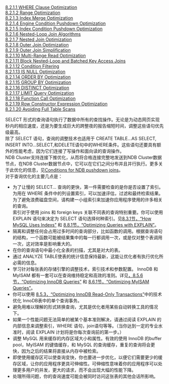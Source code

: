 [8.2.1.1 WHERE Clause Optimization]()  
[8.2.1.2 Range Optimization]()  
[8.2.1.3 Index Merge Optimization]()  
[8.2.1.4 Engine Condition Pushdown Optimization]()  
[8.2.1.5 Index Condition Pushdown Optimization]()  
[8.2.1.6 Nested-Loop Join Algorithms]()  
[8.2.1.7 Nested Join Optimization]()  
[8.2.1.8 Outer Join Optimization]()  
[8.2.1.9 Outer Join Simplification]()  
[8.2.1.10 Multi-Range Read Optimization]()  
[8.2.1.11 Block Nested-Loop and Batched Key Access Joins]()  
[8.2.1.12 Condition Filtering]()  
[8.2.1.13 IS NULL Optimization]()  
[8.2.1.14 ORDER BY Optimization]()  
[8.2.1.15 GROUP BY Optimization]()  
[8.2.1.16 DISTINCT Optimization]()  
[8.2.1.17 LIMIT Query Optimization]()  
[8.2.1.18 Function Call Optimization]()  
[8.2.1.19 Row Constructor Expression Optimization]()  
[8.2.1.20 Avoiding Full Table Scans]()  

SELECT 形式的查询语句执行了数据中所有的查找操作。无论是为动态网页实现秒内的相应速度，还是为要生成巨大的跨整夜的报告缩短时间，调整这些语句优先级最高。  
除了 SELECT 语句，查询的调整技术也适用于 CREATE TABLE...AS SELECT, INSERT INTO...SELECT,和DELETE语句中的WHERE条件。这些语句还要具有额外的性能考虑，因为它们连接了写操作和面向读的查询操作。  
NDB Cluster支持连接下推优化，从而将合格连接完整地发送到NDB Cluster数据节点，在NDB Cluster数据节点中，它可以在它们之间分布并且并行执行。更多关于此优化的信息，见[Conditions for NDB pushdown joins](https://dev.mysql.com/doc/refman/5.7/en/mysql-cluster-options-variables.html#ndb_join_pushdown-conditions)。  
对于查询优化的主要几点是：
- 为了让慢的 SELECT... 查询的更快，第一件需要检查的是你是否设置了索引。为用在 WHERE 条件中的列设置索引，可以加速评估，过滤和最终检索结果。为了避免浪费磁盘空间，请构建一小组索引来加速你应用程序使用的许多相关的查询。  
索引对于使用 joins 和 foreign keys 关联不同表的查询特别重要。你可以使用 EXPLAIN 语句来决定为 SELECT 语句选择何种索引。见[8.3.1节，“How MySQL Uses Indexs”](https://note.youdao.com/) 和 [8.8.1节，“Optimizing Queries with EXPLAIN”](https://note.youdao.com/)。  
- 隔离和调整任何会占用过多时间的查询部分，比如函数的调用。根据查询语句的结构，一个函数可能被结果集中的每一行都调用一次，或是仅对整个表调用一次，这对效率是影响重大的。  
- 在你的查询语句中最小化全表的扫描，尤其是对大的表。  
- 通过 ANALYZE TABLE使表的统计信息保持最新，这能让优化者有执行优化所必需的信息。  
- 学习针对每张表的存储引擎的调整技术，索引技术和参数配置。 InnoDB 和 MyISAM 都有一套可以在查询维持稳定和高效的准则。详见[，8.5.6节，“Optimizing InnoDB Queries”](https://dev.mysql.com/doc/refman/5.7/en/optimizing-innodb-queries.html) 和 [8.6.1节，“Optimizing MyISAM Queries”](https://dev.mysql.com/doc/refman/5.7/en/optimizing-queries-myisam.html)。  
- 你可以使用 [8.5.3，“Optimizing InnoDB Read-Only Transactions”](https://note.youdao.com/)中的技术优化 InnoDB表中的单个查询事务。  
- 避免用难以理解的形式转换查询，尤其是优化者用某些自动转换工具的情况下。  
- 如果一个性能问题无法简单的被某个基本准则解决，请通过阅读 EXPLAIN  的内部信息来调整索引，WHERE 语句，join语句等等。（当你达到一定的专业水准时，阅读 EXPLAIN 计划将是你每次查询前的第一步。）  
- 调整 MySQL 用来缓存的内存区域大小和属性。有效的使用 InnoDB 的buffer pool，MyISAM 的键值缓存，和 MySQL 的查询缓存，重复的查询将会更快，因为之后的结果将直接从内存中被检索。  
- 即使使用缓存区可以使查询变快，你也要进一步优化，以便它们需要更少的缓存区域，让你的应用程序更具可伸缩性。可伸缩性意味着你的应用程序可以处理更多用户的并发，更大的请求，而不会出现大幅的性能下降。  
- 处理所得问题，你的查询速度可能会被同时访问这张表的其他会话所影响。